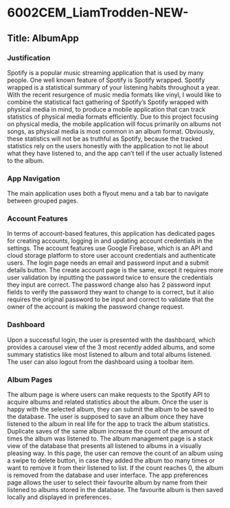 # 6002CEM_LiamTrodden-NEW-

## Title: AlbumApp
### Justification
Spotify is a popular music streaming application that is used by many people. One well known feature of Spotify is Spotify wrapped. Spotify wrapped is a statistical summary of your listening habits throughout a year. With the recent resurgence of music media formats like vinyl, I would like to combine the statistical fact gathering of Spotify’s Spotify wrapped with physical media in mind, to produce a mobile application that can track statistics of physical media formats efficiently. Due to this project focusing on physical media, the mobile application will focus primarily on albums not songs, as physical media is most common in an album format. Obviously, these statistics will not be as truthful as Spotify, because the tracked statistics rely on the users honestly with the application to not lie about what they have listened to, and the app can’t tell if the user actually listened to the album.
### App Navigation
The main application uses both a flyout menu and a tab bar to navigate between grouped pages.
### Account Features
In terms of account-based features, this application has dedicated pages for creating accounts, logging in and updating account credentials in the settings. The account features use Google Firebase, which is an API and cloud storage platform to store user account credentials and authenticate users. The login page needs an email and password input and a submit details button. The create account page is the same, except it requires more user validation by inputting the password twice to ensure the credentials they input are correct. The password change also has 2 password input fields to verify the password they want to change to is correct, but it also requires the original password to be input and correct to validate that the owner of the account is making the password change request. 
### Dashboard
Upon a successful login, the user is presented with the dashboard, which provides a carousel view of the 3 most recently added albums, and some summary statistics like most listened to album and total albums listened.
The user can also logout from the dashboard using a toolbar item. 
### Album Pages
The album page is where users can make requests to the Spotify API to acquire albums and related statistics about the album. Once the user is happy with the selected album, they can submit the album to be saved to the database. The user is supposed to save an album once they have listened to the album in real life for the app to track the album statistics. Duplicate saves of the same album increase the count of the amount of times the album was listened to.
The album management page is a stack view of the database that presents all listened to albums in a visually pleasing way. In this page, the user can remove the count of an album using a swipe to delete button, in case they added the album too many times or want to remove it from their listened to list. If the count reaches 0, the album is removed from the database and user interface.
The app preferences page allows the user to select their favourite album by name from their listened to albums stored in the database. The favourite album is then saved locally and displayed in preferences.


